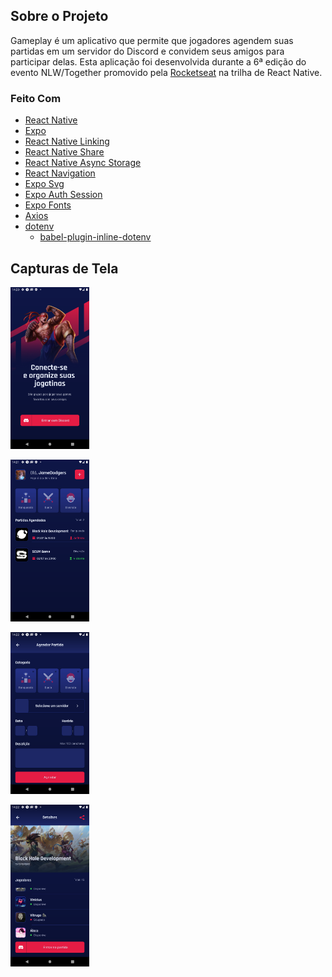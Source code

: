 ## **Sobre o Projeto**

Gameplay é um aplicativo que permite que jogadores agendem suas partidas em um servidor do Discord e convidem seus amigos para participar delas. Esta aplicação foi desenvolvida durante a 6ª edição do evento NLW/Together promovido pela [Rocketseat](https://rocketseat.com.br/) na trilha de React Native.

### **Feito Com**

- [React Native](http://facebook.github.io/react-native/)
- [Expo](https://docs.expo.io/)
- [React Native Linking](https://reactnative.dev/docs/linking)
- [React Native Share](https://reactnative.dev/docs/share)
- [React Native Async Storage](https://github.com/react-native-async-storage/async-storage)
- [React Navigation](https://reactnavigation.org/)
- [Expo Svg](https://docs.expo.io/versions/latest/sdk/svg/)
- [Expo Auth Session](https://docs.expo.io/versions/latest/sdk/auth-session/)
- [Expo Fonts](https://docs.expo.io/guides/using-custom-fonts/)
- [Axios](https://github.com/axios/axios)
- [dotenv](https://www.npmjs.com/package/dotenv)
  - [babel-plugin-inline-dotenv](https://github.com/brysgo/babel-plugin-inline-dotenv)

## **Capturas de Tela**

<img src="https://github.com/JameDodgers/gameplay/blob/readme-assets/Sign In.png?raw=true" width="25%" height="25%"><br>

<img src="https://github.com/JameDodgers/gameplay/blob/readme-assets/Home.png?raw=true" width="25%" height="25%"><br>

<img src="https://github.com/JameDodgers/gameplay/blob/readme-assets/AppointmentCreate.png?raw=true" width="25%" height="25%"><br>

<img src="https://github.com/JameDodgers/gameplay/blob/readme-assets/AppointmentDetails.png?raw=true" width="25%" height="25%"><br>
